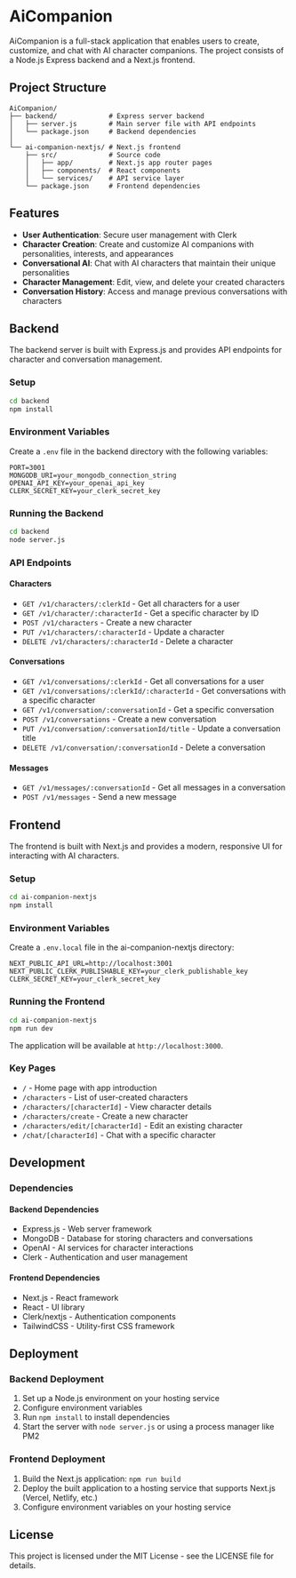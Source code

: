 # AiCompanion

AiCompanion is a full-stack application that enables users to create, customize, and chat with AI character companions. The project consists of a Node.js Express backend and a Next.js frontend.

## Project Structure

```
AiCompanion/
├── backend/             # Express server backend
│   ├── server.js        # Main server file with API endpoints
│   └── package.json     # Backend dependencies
│
└── ai-companion-nextjs/ # Next.js frontend
    ├── src/             # Source code
    │   ├── app/         # Next.js app router pages
    │   ├── components/  # React components
    │   └── services/    # API service layer
    └── package.json     # Frontend dependencies
```

## Features

- **User Authentication**: Secure user management with Clerk
- **Character Creation**: Create and customize AI companions with personalities, interests, and appearances
- **Conversational AI**: Chat with AI characters that maintain their unique personalities
- **Character Management**: Edit, view, and delete your created characters
- **Conversation History**: Access and manage previous conversations with characters

## Backend

The backend server is built with Express.js and provides API endpoints for character and conversation management.

### Setup

```bash
cd backend
npm install
```

### Environment Variables

Create a `.env` file in the backend directory with the following variables:

```
PORT=3001
MONGODB_URI=your_mongodb_connection_string
OPENAI_API_KEY=your_openai_api_key
CLERK_SECRET_KEY=your_clerk_secret_key
```

### Running the Backend

```bash
cd backend
node server.js
```

### API Endpoints

#### Characters

- `GET /v1/characters/:clerkId` - Get all characters for a user
- `GET /v1/character/:characterId` - Get a specific character by ID
- `POST /v1/characters` - Create a new character
- `PUT /v1/characters/:characterId` - Update a character
- `DELETE /v1/characters/:characterId` - Delete a character

#### Conversations

- `GET /v1/conversations/:clerkId` - Get all conversations for a user
- `GET /v1/conversations/:clerkId/:characterId` - Get conversations with a specific character
- `GET /v1/conversation/:conversationId` - Get a specific conversation
- `POST /v1/conversations` - Create a new conversation
- `PUT /v1/conversation/:conversationId/title` - Update a conversation title
- `DELETE /v1/conversation/:conversationId` - Delete a conversation

#### Messages

- `GET /v1/messages/:conversationId` - Get all messages in a conversation
- `POST /v1/messages` - Send a new message

## Frontend

The frontend is built with Next.js and provides a modern, responsive UI for interacting with AI characters.

### Setup

```bash
cd ai-companion-nextjs
npm install
```

### Environment Variables

Create a `.env.local` file in the ai-companion-nextjs directory:

```
NEXT_PUBLIC_API_URL=http://localhost:3001
NEXT_PUBLIC_CLERK_PUBLISHABLE_KEY=your_clerk_publishable_key
CLERK_SECRET_KEY=your_clerk_secret_key
```

### Running the Frontend

```bash
cd ai-companion-nextjs
npm run dev
```

The application will be available at `http://localhost:3000`.

### Key Pages

- `/` - Home page with app introduction
- `/characters` - List of user-created characters
- `/characters/[characterId]` - View character details
- `/characters/create` - Create a new character
- `/characters/edit/[characterId]` - Edit an existing character
- `/chat/[characterId]` - Chat with a specific character

## Development

### Dependencies

#### Backend Dependencies
- Express.js - Web server framework
- MongoDB - Database for storing characters and conversations
- OpenAI - AI services for character interactions
- Clerk - Authentication and user management

#### Frontend Dependencies
- Next.js - React framework
- React - UI library
- Clerk/nextjs - Authentication components
- TailwindCSS - Utility-first CSS framework

## Deployment

### Backend Deployment
1. Set up a Node.js environment on your hosting service
2. Configure environment variables
3. Run `npm install` to install dependencies
4. Start the server with `node server.js` or using a process manager like PM2

### Frontend Deployment
1. Build the Next.js application: `npm run build`
2. Deploy the built application to a hosting service that supports Next.js (Vercel, Netlify, etc.)
3. Configure environment variables on your hosting service

## License

This project is licensed under the MIT License - see the LICENSE file for details.